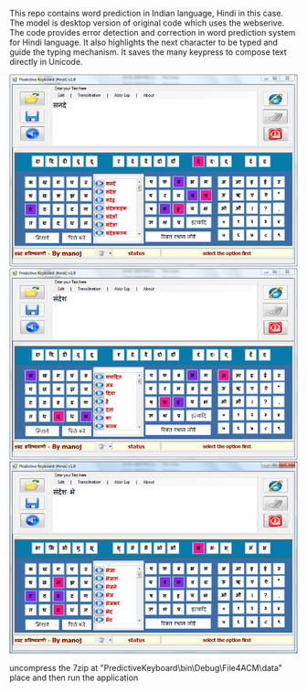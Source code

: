 This repo contains word prediction in Indian language, Hindi in this case. The model is desktop version of original code which uses the webserive. The code provides error detection and correction in word prediction system for Hindi language. It also highlights the next character to be typed and guide the typing mechanism. It saves the many keypress to compose text directly in Unicode.

![title](a1.PNG)
![title](a2.PNG)
![title](a3.PNG)

uncompress the 7zip at "PredictiveKeyboard\bin\Debug\File4ACM\data" place and then run the application
